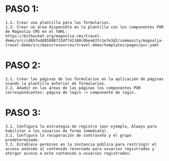 # PASO 1:
    1.1. Crear una plantilla para los formularios.
    1.3. Crear un área disponible en la plantilla con los componentes PUR de Magnolia CMS en el YAML:
    https://bitbucket.org/magnolia-cms/travel-demo/src/cd65fedd85808733df741160c0bea637c1e7e3d2/community/magnolia-travel-demo/src/main/resources/travel-demo/templates/pages/pur.yaml

# PASO 2:
    2.1. Crear las páginas de los formularios en la aplicación de páginas usando la plantilla anterior de formularios.
    2.2. Añadir en las áreas de las páginas los componentes PUR correspondientes: página de login -> componente de login.

# PASO 3:
    3.1. Configura la estrategia de registro (por ejemplo, Always para habilitar a los usuarios de forma inmediata).
    3.2. Configura la recuperación de contraseña y el grupo predeterminado.
    3.3. Establece permisos en la instancia pública para restringir el acceso anónimo al contenido reservado para usuarios registrados y otorgar acceso a este contenido a usuarios registrados.